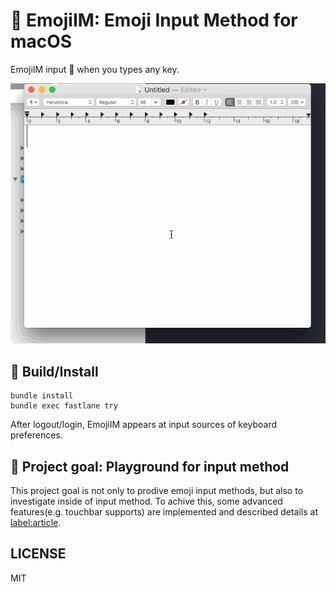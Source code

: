 # :sushi: EmojiIM: Emoji Input Method for macOS
EmojiIM input :sushi: when you types any key.

![](/docs/sushi.gif)

## :wrench: Build/Install

```
bundle install
bundle exec fastlane try
```

After logout/login, EmojiIM appears at input sources of keyboard preferences.

## :circus_tent: Project goal: Playground for input method
This project goal is not only to prodive emoji input methods, but also to investigate inside of input method. To achive this, some advanced features(e.g. touchbar supports) are implemented and described details at [label:article](https://github.com/mzp/EmojiIM/pulls?utf8=✓&q=label%3Aarticle%20).

## LICENSE
MIT
